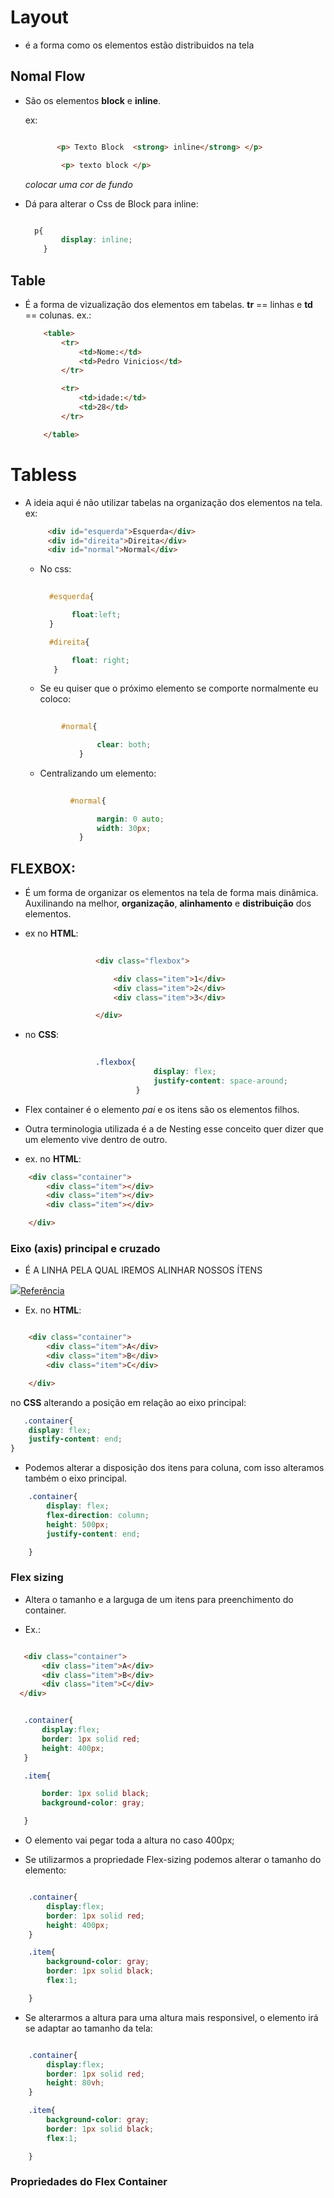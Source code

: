 # Layout 
* é a forma como os elementos estão distribuidos na tela 

## Nomal Flow 

* São os elementos **block** e **inline**.
  
    ex: 
    ```html

           <p> Texto Block  <strong> inline</strong> </p>

            <p> texto block </p> 

    ```
     *colocar uma cor de fundo*   
    

* Dá para alterar o Css de Block para inline:
     
     ```css

       p{
             display: inline;
         }
   ```

## Table 

* É a forma de vizualização dos elementos em tabelas.  **tr** == linhas  e **td** == colunas.
    ex.: 
    ```html
        <table>
            <tr>
                <td>Nome:</td>
                <td>Pedro Vinicios</td>
            </tr>

            <tr>
                <td>idade:</td>
                <td>28</td>
            </tr>

        </table>

    ```


# Tabless

* A ideia aqui é não utilizar tabelas na organização dos elementos na tela.
    ex: 

    ```html
         <div id="esquerda">Esquerda</div>
         <div id="direita">Direita</div>
         <div id="normal">Normal</div>

     ```

     * No css:

         ```css
           
           #esquerda{

                float:left;
           }

           #direita{

                float: right;
            }

         ```


    * Se eu quiser que o próximo elemento se comporte normalmente eu coloco:

    ```css
           
            #normal{

                    clear: both;
                }

    ```


     * Centralizando um elemento:

    ```css
           
              #normal{

                    margin: 0 auto;
                    width: 30px;
                }

    ```


## FLEXBOX:

* É um forma de organizar os elementos na tela de forma mais dinâmica. Auxilinando na melhor,   **organização**, **alinhamento** e **distribuição** dos elementos.

 * ex no **HTML**:

 ```html
           
                    <div class="flexbox">
 
                        <div class="item">1</div>
                        <div class="item">2</div>
                        <div class="item">3</div>

                    </div>
```
* no **CSS**:

```css
           
                   .flexbox{
                                display: flex;
                                justify-content: space-around;
                            }
```

* Flex container é o elemento *pai* e os itens são os elementos filhos. 
* Outra terminologia utilizada é a de Nesting esse conceito quer dizer que um elemento vive dentro de outro.

* ex. no **HTML**:
```html
    <div class="container">
        <div class="item"></div>
        <div class="item"></div>
        <div class="item"></div>

    </div>
```
### Eixo (axis) principal e cruzado

* É A LINHA PELA QUAL IREMOS ALINHAR NOSSOS ÍTENS


![](img/mainAxis.png)[Referência](https://lucashenriquedeabreu.medium.com/flexbox-layout-a2ab0f0a2f86)

* Ex. no **HTML**:

```html

    <div class="container">
        <div class="item">A</div>
        <div class="item">B</div>
        <div class="item">C</div>

    </div>
```
no **CSS** alterando a posição em relação ao eixo principal:
```css
   .container{
    display: flex;
    justify-content: end;
}

```

* Podemos alterar a disposição dos itens para coluna, com isso alteramos também o eixo principal.

```css
    .container{
        display: flex;
        flex-direction: column;
        height: 500px;
        justify-content: end;

    }
```
### Flex sizing
* Altera o tamanho e a larguga de um itens para preenchimento do container. 

 * Ex.:

 ```html 

    <div class="container">
        <div class="item">A</div>
        <div class="item">B</div>
        <div class="item">C</div>
   </div>

```

 ```css 

    .container{
        display:flex;
        border: 1px solid red;
        height: 400px;
    }

    .item{

        border: 1px solid black;
        background-color: gray;

    }

```
* O elemento vai pegar toda a altura no caso 400px; 

* Se utilizarmos a propriedade Flex-sizing podemos alterar o tamanho do elemento:

```css 

    .container{
        display:flex;
        border: 1px solid red;
        height: 400px;
    }

    .item{
        background-color: gray;
        border: 1px solid black;
        flex:1;

    }

```

* Se alterarmos a altura para uma altura mais responsivel, o elemento irá se adaptar ao tamanho da tela:


```css 

    .container{
        display:flex;
        border: 1px solid red;
        height: 80vh;
    }

    .item{
        background-color: gray;
        border: 1px solid black;
        flex:1;

    }

```

### Propriedades do Flex Container


